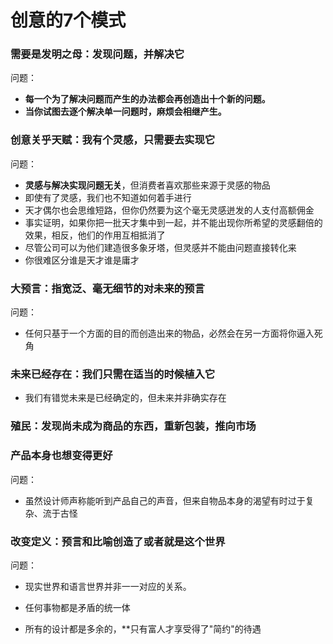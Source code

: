 # 创意的7个模式

### 需要是发明之母：发现问题，并解决它

问题：

- **每一个为了解决问题而产生的办法都会再创造出十个新的问题。**
- **当你试图去逐个解决单一问题时，麻烦会相继产生。**

### 创意关乎天赋：我有个灵感，只需要去实现它

问题：

- **灵感与解决实现问题无关**，但消费者喜欢那些来源于灵感的物品
- 即使有了灵感，我们也不知道如何着手进行
- 天才偶尔也会思维短路，但你仍然要为这个毫无灵感迸发的人支付高额佣金
- 事实证明，如果你把一批天才集中到一起，并不能出现你所希望的灵感翻倍的效果，相反，他们的作用互相抵消了
- 尽管公司可以为他们建造很多象牙塔，但灵感并不能由问题直接转化来
- 你很难区分谁是天才谁是庸才

### 大预言：指宽泛、毫无细节的对未来的预言

问题：

- 任何只基于一个方面的目的而创造出来的物品，必然会在另一方面将你逼入死角

### 未来已经存在：我们只需在适当的时候植入它

- 我们有错觉未来是已经确定的，但未来并非确实存在

### 殖民：发现尚未成为商品的东西，重新包装，推向市场

### 产品本身也想变得更好

问题：

- 虽然设计师声称能听到产品自己的声音，但来自物品本身的渴望有时过于复杂、流于古怪

### 改变定义：预言和比喻创造了或者就是这个世界

问题：

- 现实世界和语言世界并非一一对应的关系。

- 任何事物都是矛盾的统一体
- 所有的设计都是多余的，**只有富人才享受得了"简约"的待遇

